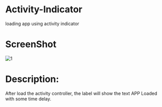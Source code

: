 # Activity-Indicator
loading app using activity indicator

# ScreenShot

![1](https://cloud.githubusercontent.com/assets/12906173/11507868/0eca8424-987c-11e5-8905-c67336bae041.png)

# Description:

  After load the activity controller, the label will show the text APP Loaded with some time delay.
